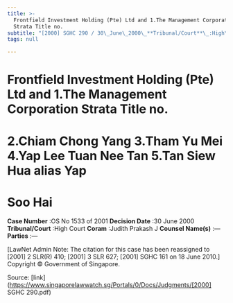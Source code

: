 ```yaml
---
title: >-
  Frontfield Investment Holding (Pte) Ltd and 1.The Management Corporation
  Strata Title no.
subtitle: "[2000] SGHC 290 / 30\_June\_2000\_**Tribunal/Court**\_:High\_Court\_**Coram**\_:Judith\_Prakash\_J\_**Counsel\_Name(s)**\_:—\_**Parties**\_:—"
tags: null

---
```

# Frontfield Investment Holding (Pte) Ltd and 1.The Management Corporation Strata Title no. 

# 2.Chiam Chong Yang 3.Tham Yu Mei 4.Yap Lee Tuan Nee Tan 5.Tan Siew Hua alias Yap 

# Soo Hai 



**Case Number** :OS No 1533 of 2001 **Decision Date** :30 June 2000 **Tribunal/Court** :High Court **Coram** :Judith Prakash J **Counsel Name(s)** :— **Parties** :— 

[LawNet Admin Note: The citation for this case has been reassigned to [2001] 2 SLR(R) 410; [2001] 3 SLR 627; [2001] SGHC 161 on 18 June 2010.] Copyright © Government of Singapore. 


Source: [link](https://www.singaporelawwatch.sg/Portals/0/Docs/Judgments/[2000] SGHC 290.pdf)
